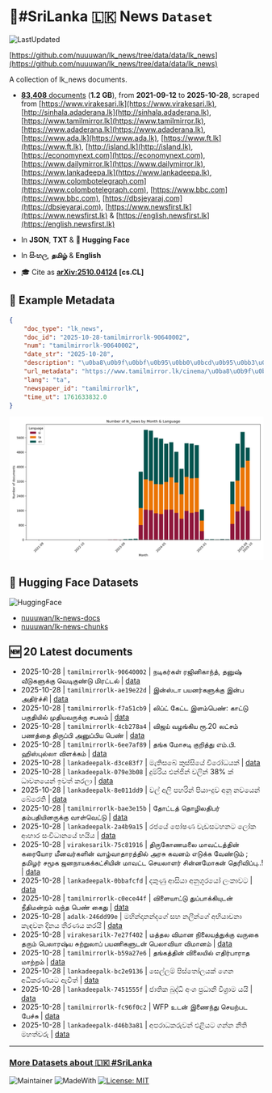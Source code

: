 # 📄#SriLanka 🇱🇰 News `Dataset`

![LastUpdated](https://img.shields.io/badge/last_updated-2025--10--28_12:25:11-green)

[https://github.com/nuuuwan/lk_news/tree/data/data/lk_news](https://github.com/nuuuwan/lk_news/tree/data/data/lk_news)

A collection of lk_news documents.

- [**83,408** documents](https://github.com/nuuuwan/lk_news/tree/data/data/lk_news) (**1.2 GB**), from **2021-09-12** to **2025-10-28**, scraped from [https://www.virakesari.lk](https://www.virakesari.lk), [http://sinhala.adaderana.lk](http://sinhala.adaderana.lk), [https://www.tamilmirror.lk](https://www.tamilmirror.lk), [https://www.adaderana.lk](https://www.adaderana.lk), [https://www.ada.lk](https://www.ada.lk), [https://www.ft.lk](https://www.ft.lk), [http://island.lk](http://island.lk), [https://economynext.com](https://economynext.com), [https://www.dailymirror.lk](https://www.dailymirror.lk), [https://www.lankadeepa.lk](https://www.lankadeepa.lk), [https://www.colombotelegraph.com](https://www.colombotelegraph.com), [https://www.bbc.com](https://www.bbc.com), [https://dbsjeyaraj.com](https://dbsjeyaraj.com), [https://www.newsfirst.lk](https://www.newsfirst.lk) & [https://english.newsfirst.lk](https://english.newsfirst.lk)

- In **JSON**, **TXT** & **🤗 Hugging Face**

- In **සිංහල**, **தமிழ்** & **English**

- 🎓 Cite as **[arXiv:2510.04124](https://arxiv.org/abs/2510.04124) [cs.CL]**

## 📝 Example Metadata

```json
{
    "doc_type": "lk_news",
    "doc_id": "2025-10-28-tamilmirrorlk-90640002",
    "num": "tamilmirrorlk-90640002",
    "date_str": "2025-10-28",
    "description": "\u0ba8\u0b9f\u0bbf\u0b95\u0bb0\u0bcd\u0b95\u0bb3\u0bcd \u0bb0\u0b9c\u0bbf\u0ba9\u0bbf\u0b95\u0bbe\u0ba8\u0bcd\u0ba4\u0bcd, \u0ba4\u0ba9\u0bc1\u0bb7\u0bcd \u0bb5\u0bc0\u0b9f\u0bc1\u0b95\u0bb3\u0bc1\u0b95\u0bcd\u0b95\u0bc1 \u0bb5\u0bc6\u0b9f\u0bbf\u0b95\u0bc1\u0ba3\u0bcd\u0b9f\u0bc1 \u0bae\u0bbf\u0bb0\u0b9f\u0bcd\u0b9f\u0bb2\u0bcd",
    "url_metadata": "https://www.tamilmirror.lk/cinema/\u0ba8\u0b9f\u0bbf\u0b95\u0bb0\u0bcd\u0b95\u0bb3\u0bcd-\u0bb0\u0b9c\u0bbf\u0ba9\u0bbf\u0b95\u0bbe\u0ba8\u0bcd\u0ba4\u0bcd-\u0ba4\u0ba9\u0bc1\u0bb7\u0bcd-\u0bb5\u0bc0\u0b9f\u0bc1\u0b95\u0bb3\u0bc1\u0b95\u0bcd\u0b95\u0bc1-\u0bb5\u0bc6\u0b9f\u0bbf\u0b95\u0bc1\u0ba3\u0bcd\u0b9f\u0bc1-\u0bae\u0bbf\u0bb0\u0b9f\u0bcd\u0b9f\u0bb2\u0bcd/54-366975",
    "lang": "ta",
    "newspaper_id": "tamilmirrorlk",
    "time_ut": 1761633832.0
}
```

![Chart](https://raw.githubusercontent.com/nuuuwan/lk_news/refs/heads/data/data/lk_news/docs_by_month_and_lang.png)

## 🤗 Hugging Face Datasets

![HuggingFace](https://img.shields.io/badge/-HuggingFace-FDEE21?style=for-the-badge&logo=HuggingFace)

- [nuuuwan/lk-news-docs](https://huggingface.co/datasets/nuuuwan/lk-news-docs)
- [nuuuwan/lk-news-chunks](https://huggingface.co/datasets/nuuuwan/lk-news-chunks)

## 🆕 20 Latest documents

- 2025-10-28 | `tamilmirrorlk-90640002` | நடிகர்கள் ரஜினிகாந்த், தனுஷ் வீடுகளுக்கு வெடிகுண்டு மிரட்டல் | [data](https://github.com/nuuuwan/lk_news/tree/data/data/lk_news/2020s/2025/2025-10-28-tamilmirrorlk-90640002)
- 2025-10-28 | `tamilmirrorlk-ae19e22d` | இன்ஸ்டா பயனர்களுக்கு இன்ப அதிர்ச்சி | [data](https://github.com/nuuuwan/lk_news/tree/data/data/lk_news/2020s/2025/2025-10-28-tamilmirrorlk-ae19e22d)
- 2025-10-28 | `tamilmirrorlk-f7a51cb9` | லிப்ட் கேட்ட இளம்பெண்: காட்டு பகுதியில் முதியவருக்கு சபலம் | [data](https://github.com/nuuuwan/lk_news/tree/data/data/lk_news/2020s/2025/2025-10-28-tamilmirrorlk-f7a51cb9)
- 2025-10-28 | `tamilmirrorlk-4cb278a4` | விஜய் வழங்கிய ரூ.20 லட்சம் பணத்தை திருப்பி அனுப்பிய பெண் | [data](https://github.com/nuuuwan/lk_news/tree/data/data/lk_news/2020s/2025/2025-10-28-tamilmirrorlk-4cb278a4)
- 2025-10-28 | `tamilmirrorlk-6ee7af89` | தங்க மோசடி குறித்து எம்.பி. ஹிஸ்புல்லா விளக்கம் | [data](https://github.com/nuuuwan/lk_news/tree/data/data/lk_news/2020s/2025/2025-10-28-tamilmirrorlk-6ee7af89)
- 2025-10-28 | `lankadeepalk-d3ce83f7` | මැතිසබේ කුස්සියේ විරෝධයක් | [data](https://github.com/nuuuwan/lk_news/tree/data/data/lk_news/2020s/2025/2025-10-28-lankadeepalk-d3ce83f7)
- 2025-10-28 | `lankadeepalk-079e3b08` | දුම්රිය එන්ජින් වලින්  38% ක් ධාවනයෙන් ඉවත් කරලා | [data](https://github.com/nuuuwan/lk_news/tree/data/data/lk_news/2020s/2025/2025-10-28-lankadeepalk-079e3b08)
- 2025-10-28 | `lankadeepalk-8e011dd9` | වල් අලි පහරින් පියා-දුව  අනූ නවයෙන් බේරෙති | [data](https://github.com/nuuuwan/lk_news/tree/data/data/lk_news/2020s/2025/2025-10-28-lankadeepalk-8e011dd9)
- 2025-10-28 | `tamilmirrorlk-bae3e15b` | தோட்டத் தொழிலதிபர் தம்பதியினருக்கு வாள்வெட்டு | [data](https://github.com/nuuuwan/lk_news/tree/data/data/lk_news/2020s/2025/2025-10-28-tamilmirrorlk-bae3e15b)
- 2025-10-28 | `lankadeepalk-2a4b9a15` | රජයේ පෝෂණ වැඩසටහනට ලෝක ආහාර සංවිධානයේ හයිය | [data](https://github.com/nuuuwan/lk_news/tree/data/data/lk_news/2020s/2025/2025-10-28-lankadeepalk-2a4b9a15)
- 2025-10-28 | `virakesarilk-75c81916` | திருகோணமலை மாவட்டத்தின் கரையோர மீனவர்களின் வாழ்வாதாரத்தில் அரசு கவனம் எடுக்க வேண்டும் ; தமிழர் சமூக ஜனநாயகக்கட்சியின் மாவட்ட செயலாளர் சின்னமோகன் தெரிவிப்பு..! | [data](https://github.com/nuuuwan/lk_news/tree/data/data/lk_news/2020s/2025/2025-10-28-virakesarilk-75c81916)
- 2025-10-28 | `lankadeepalk-0bbafcfd` | දකුණු ආසියා අනුශූරයෝ ලංකාවට | [data](https://github.com/nuuuwan/lk_news/tree/data/data/lk_news/2020s/2025/2025-10-28-lankadeepalk-0bbafcfd)
- 2025-10-28 | `tamilmirrorlk-c0ece44f` | விளையாட்டு துப்பாக்கியுடன் நீதிமன்றம் வந்த பெண் கைது | [data](https://github.com/nuuuwan/lk_news/tree/data/data/lk_news/2020s/2025/2025-10-28-tamilmirrorlk-c0ece44f)
- 2025-10-28 | `adalk-246dd99e` | මහින්දානන්දගේ සහ නලීන්ගේ අභියාචනා කැඳවන දිනය තීරණය කරයි | [data](https://github.com/nuuuwan/lk_news/tree/data/data/lk_news/2020s/2025/2025-10-28-adalk-246dd99e)
- 2025-10-28 | `virakesarilk-7e27f402` | மத்தல விமான நிலையத்துக்கு வருகை தரும் பெலாரஷ்ய சுற்றுலாப் பயணிகளுடன் பெலாவியா விமானம் | [data](https://github.com/nuuuwan/lk_news/tree/data/data/lk_news/2020s/2025/2025-10-28-virakesarilk-7e27f402)
- 2025-10-28 | `tamilmirrorlk-b59a27e6` | தங்கத்தின் விலையில் எதிர்பாராத மாற்றம் | [data](https://github.com/nuuuwan/lk_news/tree/data/data/lk_news/2020s/2025/2025-10-28-tamilmirrorlk-b59a27e6)
- 2025-10-28 | `lankadeepalk-bc2e9136` | සෙල්ලම් පිස්තෝලයක් ගෙන අධිකරණයට ඇවිත් | [data](https://github.com/nuuuwan/lk_news/tree/data/data/lk_news/2020s/2025/2025-10-28-lankadeepalk-bc2e9136)
- 2025-10-28 | `lankadeepalk-7451555f` | ජාතික බුද්ධි අංශ ප්‍රධානී විශ්‍රාම යයි | [data](https://github.com/nuuuwan/lk_news/tree/data/data/lk_news/2020s/2025/2025-10-28-lankadeepalk-7451555f)
- 2025-10-28 | `tamilmirrorlk-fc96f0c2` | WFP உடன் இணைந்து செயற்பட பேச்சு | [data](https://github.com/nuuuwan/lk_news/tree/data/data/lk_news/2020s/2025/2025-10-28-tamilmirrorlk-fc96f0c2)
- 2025-10-28 | `lankadeepalk-d46b3a81` | අපරාධකරුවන් එළියට ගන්න නීති මහත්වරු | [data](https://github.com/nuuuwan/lk_news/tree/data/data/lk_news/2020s/2025/2025-10-28-lankadeepalk-d46b3a81)

---

### [More Datasets about 🇱🇰 #SriLanka](https://github.com/nuuuwan/lk_datasets)

![Maintainer](https://img.shields.io/badge/maintainer-nuuuwan-red)
![MadeWith](https://img.shields.io/badge/made_with-python-blue)
[![License: MIT](https://img.shields.io/badge/License-MIT-yellow.svg)](https://opensource.org/licenses/MIT)
